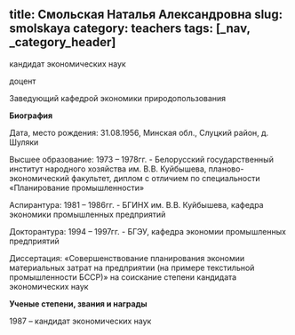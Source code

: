 title: Смольская Наталья Александровна
slug: smolskaya
category: teachers
tags: [_nav, _category_header]
---

кандидат экономических наук

доцент

Заведующий кафедрой экономики природопользования

__Биография__

Дата, место рождения: 31.08.1956, Минская обл., Слуцкий район, д. Шуляки

Высшее образование: 1973 – 1978гг. - Белорусский государственный институт народного хозяйства им. В.В. Куйбышева, планово-экономический факультет, диплом с отличием по специальности «Планирование промышленности»

Аспирантура: 1981 – 1986гг. - БГИНХ им. В.В. Куйбышева, кафедра экономики промышленных предприятий

Докторантура: 1994 – 1997гг. - БГЭУ, кафедра экономии промышленных предприятий

Диссертация: «Совершенствование планирования экономии материальных затрат на предприятии (на примере текстильной промышленности БССР)» на соискание степени кандидата экономических наук

__Ученые степени, звания и награды__

1987  – кандидат экономических наук
